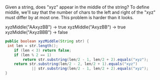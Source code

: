 Given a string, does "xyz" appear in the middle of the string? To define middle, we'll say that the number of chars to the left and right of the "xyz" must differ by at most one. This problem is harder than it looks.

xyzMiddle("AAxyzBB") → true
xyzMiddle("AxyzBB") → true
xyzMiddle("AxyzBBB") → false



```java
public boolean xyzMiddle(String str) {
 int len = str.length();
    if (len < 3) return false;
    if (len % 2 == 1)
        return str.substring(len/2 - 1, len/2 + 2).equals("xyz");
    return str.substring(len/2 - 2, len/2 + 1).equals("xyz") 
            || str.substring(len/2 - 1, len/2 + 2).equals("xyz");
}

```

